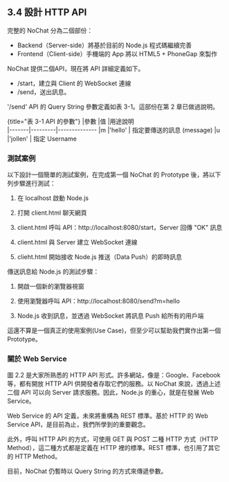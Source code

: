 ## 3.4 設計 HTTP API

完整的 NoChat 分為二個部份：

- Backend（Server-side）將基於目前的 Node.js 程式碼繼續完善
- Frontend（Client-side）手機端的 App 將以 HTML5 + PhoneGap 來製作

NoChat 提供二個API，現在將 API 詳細定義如下。

- /start，建立與 Client 的 WebSocket 連線
- /send，送出訊息。

'/send' API 的 Query String 參數定義如表 3-1。這部份在第 2 章已做過說明。

{title="表 3-1 API 的參數"}
|參數    |值       |用途說明      
|-------|---------|--------------
|m      |'hello'  | 指定要傳送的訊息 (message)
|u      |'jollen' | 指定 Username

### 測試案例

以下設計一個簡單的測試案例，在完成第一個 NoChat 的 Prototype 後，將以下列步驟進行測試：

1. 在 localhost 啟動 Node.js

2. 打開 client.html 聊天網頁

3. client.html 呼叫 API：http://localhost:8080/start，Server 回傳 "OK" 訊息

4. client.html 與 Server 建立 WebSocket 連線

5. clieht.html 開始接收 Node.js 推送（Data Push）的即時訊息

傳送訊息給 Node.js 的測試步驟：

1. 開啟一個新的瀏覽器視窗

2. 使用瀏覽器呼叫 API：http://localhost:8080/send?m=hello

3. Node.js 收到訊息，並透過 WebSocket 將訊息 Push 給所有的用戶端

這還不算是一個真正的使用案例(Use Case)，但至少可以幫助我們實作出第一個Prototype。

### 關於 Web Service

圖 2.2 是大家所熟悉的 HTTP API 形式。許多網站，像是：Google、Facebook 等，都有開放 HTTP API 供開發者存取它們的服務。以 NoChat 來說，透過上述二個 API 可以向 Server 請求服務。因此，Node.js 的重心，就是在發展 Web Service。

Web Service 的 API 定義，未來將重構為 REST 標準。基於 HTTP 的 Web Service API，是目前為止，我們所學到的重要觀念。

此外，呼叫 HTTP API 的方式，可使用 GET 與 POST 二種 HTTP 方式（HTTP Method），這二種方式都是定義在 HTTP 裡的標準。REST 標準，也引用了其它的 HTTP Method。

目前，NoChat 仍暫時以 Query String 的方式來傳遞參數。